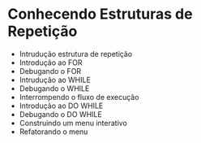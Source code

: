 # Conhecendo Estruturas de Repetição

- Intrudução estrutura de repetição
- Introdução ao FOR
- Debugando o FOR
- Intrudução ao WHILE
- Debugando o WHILE
- Interrompendo o fluxo de execução
- Introdução  ao DO WHILE
- Debugando o DO WHILE
- Construindo um menu interativo
- Refatorando o menu